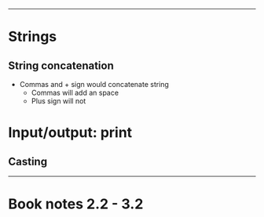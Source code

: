 
--- 

# Strings
## String concatenation 
- Commas and + sign would concatenate string
	- Commas will add an space
	- Plus sign will not

# Input/output: print

## Casting

---

# Book notes 2.2 - 3.2